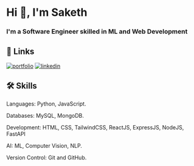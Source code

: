 <h1 >Hi 👋, I'm Saketh</h1>
<h3 >I'm a Software Engineer skilled in ML and Web Development</h3>


## 🔗 Links
[![portfolio](https://img.shields.io/badge/my_portfolio-000?style=for-the-badge)](https://sakethrambilla.netlify.app)
[![linkedin](https://img.shields.io/badge/linkedin-0A66C2?style=for-the-badge&logo=linkedin&logoColor=white)](https://www.linkedin.com/in/sakethrambilla/)

## 🛠 Skills
Languages: Python, JavaScript.

Databases: MySQL, MongoDB. 

Development: HTML, CSS, TailwindCSS, ReactJS, ExpressJS, NodeJS, FastAPI

AI: ML, Computer Vision, NLP.

Version Control: Git and GitHub.
